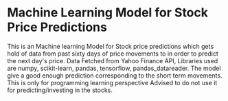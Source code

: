# Machine Learning Model for Stock Price Predictions
This is an Machine learning Model for Stock price predictions which gets hold of data from past sixty days of price movements to in order to predict the next day's price. Data Fetched from Yahoo Finance API, Libraries used are numpy, scikit-learn, pandas, tensorflow, pandas_datareader. The model give a good enough prediction corresponding to the short term movements. This is only for programming learning perspective Advised to do not use it for predicting/investing in the stocks.
